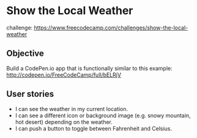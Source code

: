 # Show the Local Weather
challenge: https://www.freecodecamp.com/challenges/show-the-local-weather
## Objective
Build a CodePen.io app that is functionally similar to this example: http://codepen.io/FreeCodeCamp/full/bELRjV
## User stories
+ I can see the weather in my current location.
+ I can see a different icon or background image (e.g. snowy mountain, hot desert) depending on the weather.
+ I can push a button to toggle between Fahrenheit and Celsius.
